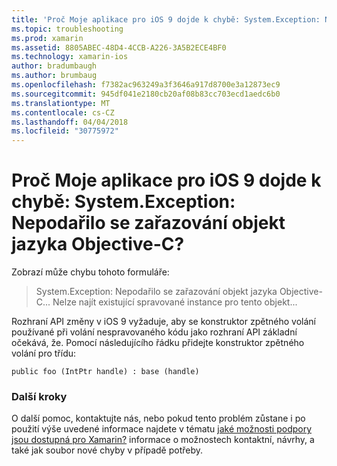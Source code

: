 ```yaml
---
title: 'Proč Moje aplikace pro iOS 9 dojde k chybě: System.Exception: Nepodařilo se zařazování objekt jazyka Objective-C?'
ms.topic: troubleshooting
ms.prod: xamarin
ms.assetid: 8805ABEC-48D4-4CCB-A226-3A5B2ECE4BF0
ms.technology: xamarin-ios
author: bradumbaugh
ms.author: brumbaug
ms.openlocfilehash: f7382ac963249a3f3646a917d8700e3a12873ec9
ms.sourcegitcommit: 945df041e2180cb20af08b83cc703ecd1aedc6b0
ms.translationtype: MT
ms.contentlocale: cs-CZ
ms.lasthandoff: 04/04/2018
ms.locfileid: "30775972"
---
```

# <a name="why-does-my-ios-9-app-fail-with-systemexception-failed-to-marshal-the-objective-c-object"></a>Proč Moje aplikace pro iOS 9 dojde k chybě: System.Exception: Nepodařilo se zařazování objekt jazyka Objective-C?

Zobrazí může chybu tohoto formuláře:

> System.Exception: Nepodařilo se zařazování objekt jazyka Objective-C... Nelze najít existující spravované instance pro tento objekt...

Rozhraní API změny v iOS 9 vyžaduje, aby se konstruktor zpětného volání používané při volání nespravovaného kódu jako rozhraní API základní očekává, že. Pomocí následujícího řádku přidejte konstruktor zpětného volání pro třídu: 

`public foo (IntPtr handle) : base (handle) ` 

### <a name="next-steps"></a>Další kroky

O další pomoc, kontaktujte nás, nebo pokud tento problém zůstane i po použití výše uvedené informace najdete v tématu [jaké možnosti podpory jsou dostupná pro Xamarin?](~/cross-platform/troubleshooting/support-options.md) informace o možnostech kontaktní, návrhy, a také jak soubor nové chyby v případě potřeby. 
